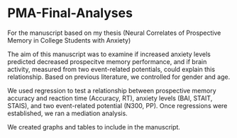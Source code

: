 # PMA-Final-Analyses

For the manuscript based on my thesis (Neural Correlates of Prospective Memory in College Students with Anxiety)

The aim of this manuscript was to examine if increased anxiety levels predicted decreased prospecitve memory performance, and if brain activity, measured from two event-related potentials, could explain this relationship. Based on previous literature, we controlled for gender and age. 

We used regression to test a relationship between prospective memory accuracy and reaction time (Accuracy, RT), anxiety levels (BAI, STAIT, STAIS), and two event-related potential (N300, PP). Once regressions were established, we ran a mediation analysis.

We created graphs and tables to include in the manuscript.
